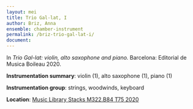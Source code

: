 ```yaml
---
layout: mei
title: Trio Gal-lat, I 
author: Briz, Anna
ensemble: chamber-instrument 
permalink: /briz-trio-gal-lat-i/
document: 
---
```


In *Trio Gal-lat: violin, alto saxophone and piano.* Barcelona: Editorial de Musica Boileau 2020.

**Instrumentation summary**: violin (1), alto saxophone (1), piano (1) 

**Instrumentation group**: strings, woodwinds, keyboard

**Location**: <a href="https://tufts.primo.exlibrisgroup.com/permalink/01TUN_INST/1kc9gia/alma991018457160103851" target="_blank">Music Library Stacks M322.B84 T75 2020</a>